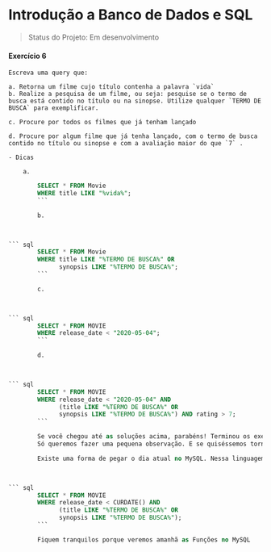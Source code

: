 # Introdução a Banco de Dados e SQL

> Status do Projeto: Em desenvolvimento

<h4>Exercício 6</h4>

    Escreva uma query que:

    a. Retorna um filme cujo título contenha a palavra `vida`
    b. Realize a pesquisa de um filme, ou seja: pesquise se o termo de busca está contido no título ou na sinopse. Utilize qualquer `TERMO DE BUSCA` para exemplificar.

    c. Procure por todos os filmes que já tenham lançado

    d. Procure por algum filme que já tenha lançado, com o termo de busca contido no título ou sinopse e com a avaliação maior do que `7` . 

    - Dicas

        a. 

        

``` sql
        SELECT * FROM Movie
        WHERE title LIKE "%vida%";
        ```

        b. 

        

``` sql
        SELECT * FROM Movie
        WHERE title LIKE "%TERMO DE BUSCA%" OR
              synopsis LIKE "%TERMO DE BUSCA%";
        ```

        c. 

        

``` sql
        SELECT * FROM MOVIE
        WHERE release_date < "2020-05-04";
        ```

        d.

        

``` sql
        SELECT * FROM MOVIE
        WHERE release_date < "2020-05-04" AND 
              (title LIKE "%TERMO DE BUSCA%" OR
              synopsis LIKE "%TERMO DE BUSCA%") AND rating > 7;
        ```

        Se você chegou até as soluções acima, parabéns! Terminou os exercícios. 
        Só queremos fazer uma pequena observação. E se quiséssemos tornar as queries com a data de lançamento de tal forma que não precisemos atualizar o dia.?Do jeito que está agora, amanhã, termos que trocar o valor do que está depois do `<` . 

        Existe uma forma de pegar o dia atual no MySQL. Nessa linguagem, existe a possibilidade de usarmos funções existentes que fazem algumas operações ou dão alguns valores específicos. Para pegarmos o dia atual ("current date" em inglês), com a função: `CURDATE` . Podemos mudar nossa query para:

        

``` sql
        SELECT * FROM MOVIE
        WHERE release_date < CURDATE() AND 
              (title LIKE "%TERMO DE BUSCA%" OR
              synopsis LIKE "%TERMO DE BUSCA%");
        ```

        Fiquem tranquilos porque veremos amanhã as Funções no MySQL
